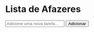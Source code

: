 <!DOCTYPE html>
<html lang="pt-BR">
<head>
    <meta charset="UTF-8">
    <meta name="viewport" content="width=device-width, initial-scale=1.0">
    <title>Lista de Afazeres</title>
    <link rel="stylesheet" href="style.css">
</head>
<body>
    <div class="container">
        <h1>Lista de Afazeres</h1>
        <input type="text" id="taskInput" placeholder="Adicione uma nova tarefa...">
        <button id="addTaskButton">Adicionar</button>
        <ul id="taskList"></ul>
    </div>
    <script src="script.js"></script>
</body>
</html>

